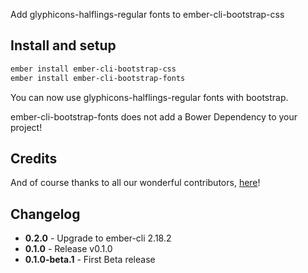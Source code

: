 Add glyphicons-halflings-regular fonts to ember-cli-bootstrap-css

## Install and setup

```bash
ember install ember-cli-bootstrap-css
ember install ember-cli-bootstrap-fonts
```

You can now use glyphicons-halflings-regular fonts with bootstrap.

ember-cli-bootstrap-fonts does not add a Bower Dependency to your project!

## Credits

And of course thanks to all our wonderful contributors, [here](https://github.com/martinic/ember-cli-bootstrap-fonts/graphs/contributors)!

## Changelog
* **0.2.0** - Upgrade to ember-cli 2.18.2
* **0.1.0** - Release v0.1.0
* **0.1.0-beta.1** - First Beta release
